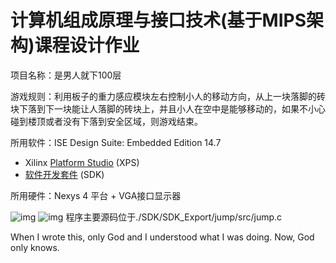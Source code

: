 # 计算机组成原理与接口技术(基于MIPS架构)课程设计作业

项目名称：是男人就下100层

游戏规则：利用板子的重力感应模块左右控制小人的移动方向，从上一块落脚的砖块下落到下一块能让人落脚的砖块上，并且小人在空中是能够移动的，如果不小心碰到楼顶或者没有下落到安全区域，则游戏结束。

所用软件：ISE Design Suite: Embedded Edition 14.7

* Xilinx [Platform Studio](https://china.xilinx.com/products/design-tools/xps.html) (XPS) 
* [软件开发套件](https://china.xilinx.com/products/design-tools/embedded-software/sdk.html) (SDK)

所用硬件：Nexys 4 平台 + VGA接口显示器

![img](https://github.com/Xylitolwhc/MipsCourseDesign/blob/master/README.md_IMG/HardwareDesign.png)
![img](https://github.com/Xylitolwhc/MipsCourseDesign/blob/master/README.md_IMG/HardwareDesign1.png)
程序主要源码位于./SDK/SDK_Export/jump/src/jump.c

When I wrote this, only God and I understood what I was doing. Now, God only knows.

